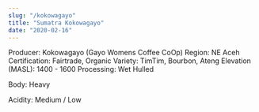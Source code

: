 ```yaml
---
slug: "/kokowagayo"
title: "Sumatra Kokowagayo"
date: "2020-02-16"
---
```


Producer: Kokowagayo (Gayo Womens Coffee CoOp)
Region: NE Aceh
Certification: Fairtrade, Organic
Variety: TimTim, Bourbon, Ateng
Elevation (MASL): 1400 - 1600
Processing: Wet Hulled

Body: Heavy

Acidity: Medium / Low
